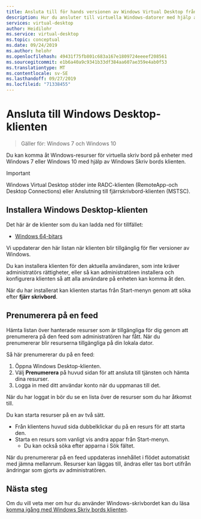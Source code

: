 ```yaml
---
title: Ansluta till för hands versionen av Windows Virtual Desktop från Windows 10 eller Windows 7 – Azure
description: Hur du ansluter till virtuella Windows-datorer med hjälp av Windows Skriv bords klienten.
services: virtual-desktop
author: Heidilohr
ms.service: virtual-desktop
ms.topic: conceptual
ms.date: 09/24/2019
ms.author: helohr
ms.openlocfilehash: 49431f75fb801c683a167e1809724eeeef208561
ms.sourcegitcommit: e1b6a40a9c9341b33df384aa607ae359e4ab0f53
ms.translationtype: MT
ms.contentlocale: sv-SE
ms.lasthandoff: 09/27/2019
ms.locfileid: "71338455"
---
```

# <a name="connect-with-the-windows-desktop-client"></a>Ansluta till Windows Desktop-klienten

> Gäller för: Windows 7 och Windows 10

Du kan komma åt Windows-resurser för virtuella skriv bord på enheter med Windows 7 eller Windows 10 med hjälp av Windows Skriv bords klienten.

> [!IMPORTANT]
> Windows Virtual Desktop stöder inte RADC-klienten (RemoteApp-och Desktop Connections) eller Anslutning till fjärrskrivbord-klienten (MSTSC).

## <a name="install-the-windows-desktop-client"></a>Installera Windows Desktop-klienten

Det här är de klienter som du kan ladda ned för tillfället:

- [Windows 64-bitars](https://go.microsoft.com/fwlink/?linkid=2068602)

Vi uppdaterar den här listan när klienten blir tillgänglig för fler versioner av Windows.

Du kan installera klienten för den aktuella användaren, som inte kräver administratörs rättigheter, eller så kan administratören installera och konfigurera klienten så att alla användare på enheten kan komma åt den.

När du har installerat kan klienten startas från Start-menyn genom att söka efter **fjärr skrivbord**.

## <a name="subscribe-to-a-feed"></a>Prenumerera på en feed

Hämta listan över hanterade resurser som är tillgängliga för dig genom att prenumerera på den feed som administratören har fått. När du prenumererar blir resurserna tillgängliga på din lokala dator.

Så här prenumererar du på en feed:

1. Öppna Windows Desktop-klienten.
2. Välj **Prenumerera** på huvud sidan för att ansluta till tjänsten och hämta dina resurser.
3. Logga in med ditt användar konto när du uppmanas till det.

När du har loggat in bör du se en lista över de resurser som du har åtkomst till.

Du kan starta resurser på en av två sätt.

- Från klientens huvud sida dubbelklickar du på en resurs för att starta den.
- Starta en resurs som vanligt vis andra appar från Start-menyn.
  - Du kan också söka efter apparna i Sök fältet.

När du prenumererar på en feed uppdateras innehållet i flödet automatiskt med jämna mellanrum. Resurser kan läggas till, ändras eller tas bort utifrån ändringar som gjorts av administratören.

## <a name="next-steps"></a>Nästa steg

Om du vill veta mer om hur du använder Windows-skrivbordet kan du läsa [komma igång med Windows Skriv bords klienten](https://docs.microsoft.com/windows-server/remote/remote-desktop-services/clients/windowsdesktop).
